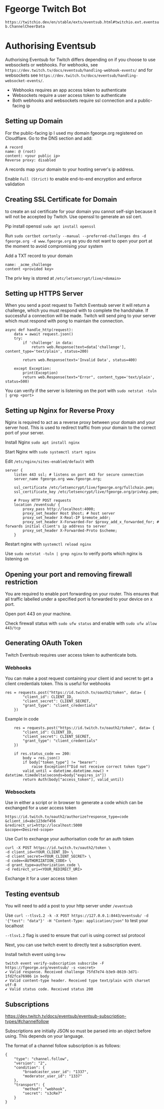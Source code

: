 # Fgeorge Twitch Bot

`https://twitchio.dev/en/stable/exts/eventsub.html#twitchio.ext.eventsub.ChannelCheerData`

# Authorising Eventsub 

Authorising Eventsub for Twitch differs depending on if you choose to use websockets or webhooks. For webhooks, see `https://dev.twitch.tv/docs/eventsub/handling-webhook-events/` and for websockets see `https://dev.twitch.tv/docs/eventsub/handling-websocket-events/`.

- Webhooks requires an app access token to authenticate
- Websockets require a user access token to authenticate
- Both webhooks and websockets require ssl connection and a public-facing ip


## Setting up Domain

For the public-facing ip I used my domain fgeorge.org registered on Cloudflare. Go to the DNS section and add:
```
A record
name: @ (root)
content: <your public ip> 
Reverse proxy: disabled
```
A records map your domain to your hosting server's ip address.

Enable `Full (Strict)` to enable end-to-end encryption and enforce validation


## Creating SSL Certificate for Domain

to create an ssl certificate for your domain you cannot self-sign because it will not be accepted by Twitch. Use openssl to generate an ssl cert.

Pip install openssl `sudo apt install openssl`

Run `sudo certbot certonly --manual --preferred-challenges dns -d fgeorge.org -d www.fgeorge.org` as you do not want to open your port at the moment to avoid compromising your system

Add a TXT record to your domain
```
name: _acme_challenge
content <provided key>
```

The priv key is stored at `/etc/letsencrypt/live/<domain>`


## Setting up HTTPS Server

When you send a post request to Twitch Eventsub server it will return a challenge, which you must respond with to complete the handshake. If successful a connection will be made. Twitch will send ping to your server which must respond with pong to maintain the connection.

```
async def handle_http(request):
    data = await request.json()
    try:       
        if 'challenge' in data:
            return web.Response(text=data['challenge'], content_type='text/plain', status=200)
        
        return web.Response(text='Invalid Data', status=400)

    except Exception:
        print(Exception)
        return web.Response(text="Error", content_type='text/plain', status=500)
```

You can verify if the server is listening on the port with `sudo netstat -tuln | grep <port>`


## Setting up Nginx for Reverse Proxy

Nginx is required to act as a reverse proxy between your domain and your server host. This is used to redirect traffic from your domain to the correct port of your server.

Install Nginx `sudo apt install nginx`

Start Nginx with `sudo systemctl start nginx`

Edit `/etc/nginx/sites-enabled/default` with

```
server {
    listen 443 ssl; # listens on port 443 for secure connection
    server_name fgeorge.org www.fgeorge.org;

    ssl_certificate /etc/letsencrypt/live/fgeorge.org/fullchain.pem;
    ssl_certificate_key /etc/letsencrypt/live/fgeorge.org/privkey.pem;

    # Proxy HTTP POST requests
    location /eventsub/ {
        proxy_pass http://localhost:4000;
        proxy_set_header Host $host; # host server
        proxy_set_header X-Real-IP $remote_addr;
        proxy_set_header X-Forwarded-For $proxy_add_x_forwarded_for; # forwards initial client's ip address to server
        proxy_set_header X-Forwarded-Proto $scheme;
    }
```

Restart nginx with `systemctl reload nginx`

Use `sudo netstat -tuln | grep nginx` to verify ports which nginx is listening on


## Opening your port and removing firewall restriction

You are required to enable port forwarding on your router. This ensures that all traffic labelled under a specified port is forwarded to your device on x port.

Open port 443 on your machine.

Check firewall status with `sudo ufw status` and enable with `sudo ufw allow 443/tcp`


## Generating OAuth Token

Twitch Eventsub requires user access token to authenticate bots.

### Webhooks
You can make a post request containing your client id and secret to get a client credentials token. This is useful for webhooks
```
res = requests.post("https://id.twitch.tv/oauth2/token", data= {
        "client_id": CLIENT_ID,
        "client_secret": CLIENT_SECRET,
        "grant_type": "client_credentials"
    })
```

Example in code

```
    res = requests.post("https://id.twitch.tv/oauth2/token", data= {
        "client_id": CLIENT_ID,
        "client_secret": CLIENT_SECRET,
        "grant_type": "client_credentials"
    })

    if res.status_code == 200:
        body = res.json()
        if body["token_type"] != "bearer":
            raise Exception(f"Did not receive correct token type")
        valid_until = datetime.datetime.now() + datetime.timedelta(seconds=body["expires_in"])
        return Auth(body["access_token"], valid_until)
```


### Websockets
Use in either a script or in browser to generate a code which can be exchanged for a user access token

```
https://id.twitch.tv/oauth2/authorize?response_type=code
&client_id=abc123def456
&redirect_uri=http://localhost:5000
&scope=<Desired-scope>
```


Use Curl to exchange your authorisation code for an auth token
```
curl -X POST https://id.twitch.tv/oauth2/token \
-d client_id=<YOUR_CLIENT_ID> \
-d client_secret=<YOUR_CLIENT_SECRET> \
-d code=<AUTHORIZATION_CODE> \
-d grant_type=authorization_code \
-d redirect_uri=<YOUR_REDIRECT_URI>
```

Exchange it for a user access token


## Testing eventsub

You will need to add a post to your http server under `/eventsub`

Use `curl --tlsv1.2 -k -X POST https://127.0.0.1:8443/eventsub/ -d '{"test": "data"}' -H "Content-Type: application/json"` to test your localhost

`--tlsv1.2` flag is used to ensure that curl is using correct ssl protocol

Next, you can use twitch event to directly test a subscription event.

Install twitch event using `brew`

```
twitch event verify-subscription subscribe -F https://fgeorge.org/eventsub/ -s <secret>
✔ Valid response. Received challenge 75fd7e74-b3e9-8619-3d71-1fd2fca76986 in body
✔ Valid content-type header. Received type text/plain with charset utf-8
✔ Valid status code. Received status 200
```

## Subscriptions

https://dev.twitch.tv/docs/eventsub/eventsub-subscription-types/#channelfollow


Subscriptions are initially JSON so must be parsed into an object before using. This depends on your language.


The format of a channel follow subscription is as follows:

```
{
    "type": "channel.follow",
    "version": "2",
    "condition": {
        "broadcaster_user_id": "1337",
        "moderator_user_id": "1337"
    },
    "transport": {
        "method": "webhook",
        "secret": "s3cRe7"
    }
}
